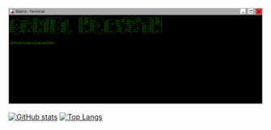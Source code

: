 [![MasterHead](https://github.com/DanuelDev/DanuelDev/blob/main/bannergithub.png?raw=true)](https://github.com/DanuelDev)

[![GitHub stats](https://github-readme-stats.vercel.app/api?username=danueldev&show_icons=true&theme=chartreuse-dark)](https://github.com/danueldev/github-readme-stats) [![Top Langs](https://github-readme-stats.vercel.app/api/top-langs/?username=danueldev&layout=donut&theme=chartreuse-dark)](https://github.com/danueldev/github-readme-stats)

<!--
**DanuelDev/DanuelDev** is a ✨ _special_ ✨ repository because its `README.md` (this file) appears on your GitHub profile.

Here are some ideas to get you started:

- 🔭 I’m currently working on ...
- 🌱 I’m currently learning ...
- 👯 I’m looking to collaborate on ...
- 🤔 I’m looking for help with ...
- 💬 Ask me about ...
- 📫 How to reach me: ...
- 😄 Pronouns: ...
- ⚡ Fun fact: ...
-->
